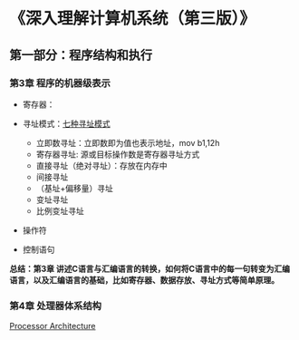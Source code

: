 # 《深入理解计算机系统（第三版）》 #

## 第一部分：程序结构和执行 ##

### 第3章 程序的机器级表示 ###

- 寄存器：

- 寻址模式：[七种寻址模式](https://blog.csdn.net/liutianshx2012/article/details/50731280)
	- 立即数寻址：立即数即为值也表示地址，mov b1,12h
	- 寄存器寻址: 源或目标操作数是寄存器寻址方式
	- 直接寻址（绝对寻址）：存放在内存中
	- 间接寻址
	- （基址+偏移量）寻址
	- 变址寻址
	- 比例变址寻址

- 操作符
- 控制语句

**总结：第3章 讲述C语言与汇编语言的转换，如何将C语言中的每一句转变为汇编语言，以及汇编语言的基础，比如寄存器、数据存放、寻址方式等简单原理。**

### 第4章 处理器体系结构 ###

[Processor Architecture](2018-04-06-4%20Processor%20Architecture.pdf)
